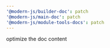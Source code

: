 ```yaml
---
'@modern-js/builder-doc': patch
'@modern-js/main-doc': patch
'@modern-js/module-tools-docs': patch
---
```


optimize the doc content
